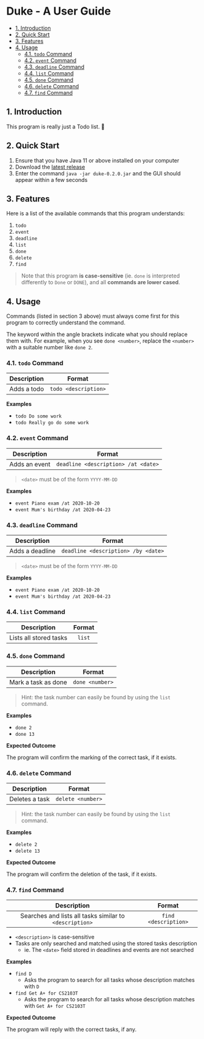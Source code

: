 <!-- omit in toc -->
# Duke - A User Guide

- [1. Introduction](#1-introduction)
- [2. Quick Start](#2-quick-start)
- [3. Features](#3-features)
- [4. Usage](#4-usage)
  - [4.1. `todo` Command](#41-todo-command)
  - [4.2. `event` Command](#42-event-command)
  - [4.3. `deadline` Command](#43-deadline-command)
  - [4.4. `list` Command](#44-list-command)
  - [4.5. `done` Command](#45-done-command)
  - [4.6. `delete` Command](#46-delete-command)
  - [4.7. `find` Command](#47-find-command)

## 1. Introduction

This program is really just a Todo list. 🤗

## 2. Quick Start

1. Ensure that you have Java 11 or above installed on your computer
2. Download the [latest release](https://github.com/AaronCQL/duke/releases)
3. Enter the command `java -jar duke-0.2.0.jar` and the GUI should appear within a few seconds

## 3. Features

Here is a list of the available commands that this program understands:

1. `todo`
2. `event`
3. `deadline`
4. `list`
5. `done`
6. `delete`
7. `find`

> Note that this program **is case-sensitive** (ie. `done` is interpreted differently to `Done` or `DONE`), and all **commands are lower cased**.

## 4. Usage

Commands (listed in section 3 above) must always come first for this program to correctly understand the command.

The keyword within the angle brackets indicate what you should replace them with. For example, when you see `done <number>`, replace the `<number>` with a suitable number like `done 2`.

### 4.1. `todo` Command

| Description |        Format        |
| :---------: | :------------------: |
| Adds a todo | `todo <description>` |

**Examples**

- `todo Do some work`
- `todo Really go do some work`

### 4.2. `event` Command

|  Description  |               Format                |
| :-----------: | :---------------------------------: |
| Adds an event | `deadline <description> /at <date>` |

> `<date>` must be of the form `YYYY-MM-DD`

**Examples**

- `event Piano exam /at 2020-10-20`
- `event Mum's birthday /at 2020-04-23`

### 4.3. `deadline` Command

|   Description   |               Format                |
| :-------------: | :---------------------------------: |
| Adds a deadline | `deadline <description> /by <date>` |

> `<date>` must be of the form `YYYY-MM-DD`

**Examples**

- `event Piano exam /at 2020-10-20`
- `event Mum's birthday /at 2020-04-23`

### 4.4. `list` Command

|      Description       | Format |
| :--------------------: | :----: |
| Lists all stored tasks | `list` |

### 4.5. `done` Command

|     Description     |     Format      |
| :-----------------: | :-------------: |
| Mark a task as done | `done <number>` |

> Hint: the task number can easily be found by using the `list` command.

**Examples**

- `done 2`
- `done 13`

**Expected Outcome**

The program will confirm the marking of the correct task, if it exists.

### 4.6. `delete` Command

|  Description   |      Format       |
| :------------: | :---------------: |
| Deletes a task | `delete <number>` |

> Hint: the task number can easily be found by using the `list` command.

**Examples**

- `delete 2`
- `delete 13`

**Expected Outcome**

The program will confirm the deletion of the task, if it exists.

### 4.7. `find` Command

|                      Description                       |        Format        |
| :----------------------------------------------------: | :------------------: |
| Searches and lists all tasks similar to `<description>` | `find <description>` |

- `<description>` is case-sensitive
- Tasks are only searched and matched using the stored tasks description
  - ie. The `<date>` field stored in deadlines and events are not searched

**Examples**

- `find D`
  - Asks the program to search for all tasks whose description matches with `D`
- `find Get A+ for CS2103T`
  - Asks the program to search for all tasks whose description matches with `Get A+ for CS2103T`

**Expected Outcome**

The program will reply with the correct tasks, if any.
